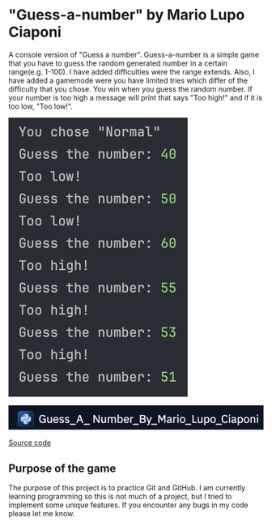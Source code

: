 # "Guess-a-number" by Mario Lupo Ciaponi
A console version of "Guess a number".
Guess-a-number is a simple game that you have to guess the random generated number in a certain range(e.g. 1-100). I have
added difficulties were the range extends. Also, I have added a gamemode were you have limited tries which differ of the
difficulty that you chose. You win when you guess the random number. If your number is too high a message will
print that says "Too high!" and if it is too low, "Too low!".

![Screenshot of the game](images/part_of_the_game.png)

[![Replit](images/replit_image.png)](https://replit.com/@mariolupociapon/GuessA-NumberByMarioLupoCiaponi)

[Source code](https://github.com/Mario-Lupo-Ciaponi/Guess-a-number/blob/main/guess_a_number.py)

## Purpose of the game
The purpose of this project is to practice Git and GitHub. I am currently learning programming so this is not much of 
a project, but I tried to implement some unique features. If you encounter any bugs in my code please let me know. 

